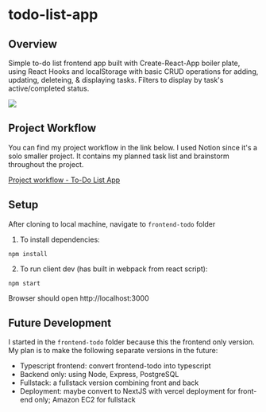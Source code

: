 # todo-list-app

## Overview
Simple to-do list frontend app built with Create-React-App boiler plate, using React Hooks and localStorage with basic CRUD operations for adding, updating, deleteing, & displaying tasks. Filters to display by task's active/completed status.

<img src="https://media.giphy.com/media/rVnkPAcxdenm25Iqja/giphy.gif" >

## Project Workflow
You can find my project workflow in the link below. I used Notion since it's a solo smaller project. It contains my planned task list and brainstorm throughout the project.

[Project workflow - To-Do List App](https://cuboid-desk-092.notion.site/d792f3bbfdac4697b896cb77602d20dd?v=a27f3e92c0ce44bba8f3ef243ea632ff)

## Setup
After cloning to local machine, navigate to `frontend-todo` folder
1. To install dependencies:
```
npm install
```
2. To run client dev (has built in webpack from react script):
```
npm start
```
Browser should open http://localhost:3000

## Future Development
I started in the `frontend-todo` folder because this the frontend only version.
My plan is to make the following separate versions in the future:
- Typescript frontend: convert frontend-todo into typescript
- Backend only: using Node, Express, PostgreSQL
- Fullstack: a fullstack version combining front and back 
- Deployment: maybe convert to NextJS with vercel deployment for front-end only; Amazon EC2 for fullstack

